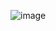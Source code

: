 ![image](https://github.com/imvickykumar999/Flask-XAMPP-Onion-Host/assets/50515418/33e6cd07-7b74-47b6-a5bd-92408e9b2a59)
